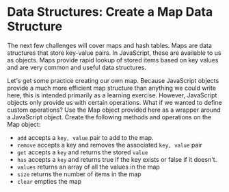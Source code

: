 # Data Structures: Create a Map Data Structure
The next few challenges will cover maps and hash tables. Maps are data 
structures that store key-value pairs. In JavaScript, these are available 
to us as objects. Maps provide rapid lookup of stored items based on key 
values and are very common and useful data structures.

Let's get some practice creating our own map. Because JavaScript objects 
provide a much more efficient map structure than anything we could write 
here, this is intended primarily as a learning exercise. 
However, JavaScript objects only provide us with certain operations. 
What if we wanted to define custom operations? Use the Map object provided 
here as a wrapper around a JavaScript object. Create the following methods 
and operations on the Map object:

* `add` accepts a `key, value` pair to add to the map.
* `remove` accepts a key and removes the associated `key, value` pair
* `get` accepts a `key` and returns the stored `value`
* `has` accepts a `key` and returns true if the key exists or false if it doesn't.
* `values` returns an array of all the values in the map
* `size` returns the number of items in the map
* `clear` empties the map
